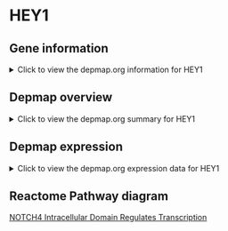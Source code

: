 <h1>HEY1</h1>

<h2>Gene information</h2>
<details>
  <summary>Click to view the depmap.org information for HEY1</summary>
  <iframe src="https://depmap.org/portal/gene/HEY1?tab=about" style="border:none;width:100%;height:800px"></iframe>
</details>

<h2>Depmap overview</h2>
<details>
  <summary>Click to view the depmap.org summary for HEY1</summary>
  <iframe src="https://depmap.org/portal/gene/HEY1?tab=overview" style="border:none;width:100%;height:800px"></iframe>
</details>

<h2>Depmap expression</h2>
<details>
  <summary>Click to view the depmap.org expression data for HEY1</summary>
  <iframe src="https://depmap.org/portal/gene/HEY1?tab=characterization" style="border:none;width:100%;height:800px"></iframe>
</details>



<h2>Reactome Pathway diagram</h2>
<a href="https://reactome.org/PathwayBrowser/#/R-HSA-9013695" target="_BLANK">NOTCH4 Intracellular Domain Regulates Transcription</a>




